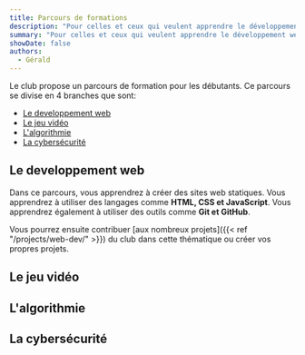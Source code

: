 ```yaml
---
title: Parcours de formations
description: "Pour celles et ceux qui veulent apprendre le développement web, la création de jeux vidéo, l'algorithmique ou la cyber-sécurité."
summary: "Pour celles et ceux qui veulent apprendre le développement web, la création de jeux vidéo, l'algorithmique ou la cyber-sécurité."
showDate: false
authors:
  - Gérald
---
```


Le club propose un parcours de formation pour les débutants. Ce parcours se divise en 4 branches que sont:
- [Le developpement web](#le-developpement-web)
- [Le jeu vidéo](#le-jeu-vidéo)
- [L'algorithmie](#lalgorithmie)
- [La cybersécurité](#la-cybersécurité)

## Le developpement web

Dans ce parcours, vous apprendrez à créer des sites web statiques. Vous apprendrez à utiliser des langages comme **HTML, CSS et JavaScript**. Vous apprendrez également à utiliser des outils comme **Git et GitHub**.

Vous pourrez ensuite contribuer [aux nombreux projets]({{< ref "/projects/web-dev/" >}}) du club dans cette thématique ou créer vos propres projets.


## Le jeu vidéo

<!-- TODO: Finir la partie jeu vidéo dans parcours de formation -->


## L'algorithmie

<!-- TODO: Finir la partie algo dans parcours de formation -->

## La cybersécurité

<!-- TODO: Finir la partie cyber dans parcours de formation -->

